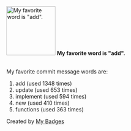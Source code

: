 <img src="https://my-badges.github.io/my-badges/favorite-word.png" alt="My favorite word is &quot;add&quot;." title="My favorite word is &quot;add&quot;." width="128">
<strong>My favorite word is &quot;add&quot;.</strong>
<br><br>

My favorite commit message words are:

1. add (used 1348 times)
2. update (used 653 times)
3. implement (used 594 times)
4. new (used 410 times)
5. functions (used 363 times)


Created by <a href="https://github.com/my-badges/my-badges">My Badges</a>